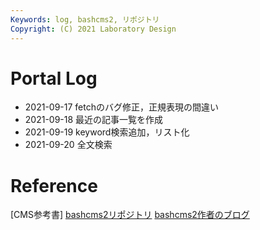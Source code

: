 ```yaml
---
Keywords: log, bashcms2, リポジトリ
Copyright: (C) 2021 Laboratory Design
---
```


# Portal Log

- 2021-09-17 fetchのバグ修正，正規表現の間違い
- 2021-09-18 最近の記事一覧を作成 
- 2021-09-19 keyword検索追加，リスト化
- 2021-09-20 全文検索

# Reference

[CMS参考書]
[bashcms2リポジトリ](https://github.com/ryuichiueda/bashcms2)
[bashcms2作者のブログ](https://blog.ueda.tech)


